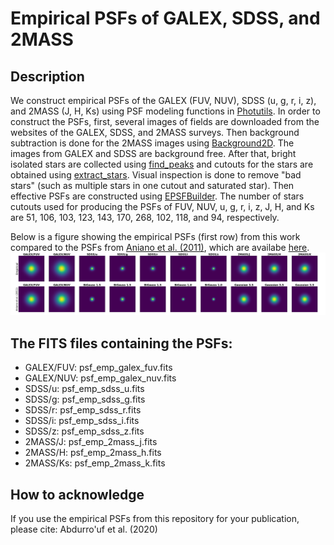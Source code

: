 # Empirical PSFs of GALEX, SDSS, and 2MASS

## Description
We construct empirical PSFs of the GALEX (FUV, NUV), SDSS (u, g, r, i, z), and 2MASS (J, H, Ks) using PSF modeling functions in [Photutils](https://photutils.readthedocs.io/en/stable/index.html).
In order to construct the PSFs, first, several images of fields are downloaded from the websites of the GALEX, SDSS, and 2MASS surveys. 
Then background subtraction is done for the 2MASS images using [Background2D](https://photutils.readthedocs.io/en/stable/api/photutils.background.Background2D.html). 
The images from GALEX and SDSS are background free. After that, bright isolated stars are collected using [find_peaks](https://photutils.readthedocs.io/en/stable/api/photutils.detection.find_peaks.html)
and cutouts for the stars are obtained using [extract_stars](https://photutils.readthedocs.io/en/stable/api/photutils.psf.extract_stars.html). 
Visual inspection is done to remove "bad stars" (such as multiple stars in one cutout and saturated star). Then effective PSFs are constructed using [EPSFBuilder](https://photutils.readthedocs.io/en/stable/api/photutils.psf.EPSFBuilder.html).
The number of stars cutouts used for producing the PSFs of FUV, NUV, u, g, r, i, z, J, H, and Ks are 51, 106, 103, 123, 143, 170, 268, 102, 118, and 94, respectively. 

Below is a figure showing the empirical PSFs (first row) from this work compared to the PSFs from [Aniano et al. (2011)](https://ui.adsabs.harvard.edu/abs/2011PASP..123.1218A/abstract), which are availabe [here](https://www.astro.princeton.edu/~ganiano/Kernels/Ker_2018/). 
![PSF figures](compare_PSFs_emp_aniano11.png)

## The FITS files containing the PSFs:
- GALEX/FUV: psf_emp_galex_fuv.fits
- GALEX/NUV: psf_emp_galex_nuv.fits
- SDSS/u: psf_emp_sdss_u.fits
- SDSS/g: psf_emp_sdss_g.fits
- SDSS/r: psf_emp_sdss_r.fits
- SDSS/i: psf_emp_sdss_i.fits
- SDSS/z: psf_emp_sdss_z.fits
- 2MASS/J: psf_emp_2mass_j.fits
- 2MASS/H: psf_emp_2mass_h.fits
- 2MASS/Ks: psf_emp_2mass_k.fits

## How to acknowledge
If you use the empirical PSFs from this repository for your publication, please cite: Abdurro'uf et al. (2020) 
